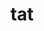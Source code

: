 ---
category: 3-letters
denotation: null
name: tat
reference_link: https://www.etymonline.com/word/tat
root_language: null
root_name: null
title: tat
type: free
word_sums:
- respelling: tat
  sum: 'Tat + '
---